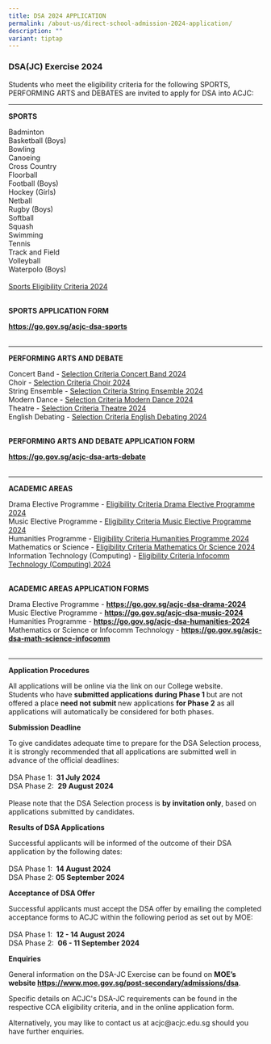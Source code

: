 ```yaml
---
title: DSA 2024 APPLICATION
permalink: /about-us/direct-school-admission-2024-application/
description: ""
variant: tiptap
---
```

<h3>DSA(JC) Exercise 2024</h3>
<p>Students who meet the eligibility criteria for the following SPORTS, PERFORMING
ARTS and DEBATES are invited to apply for DSA into ACJC:</p>
<hr>
<p><strong>SPORTS</strong>
</p>
<p>Badminton
<br>Basketball (Boys)
<br>Bowling
<br>Canoeing
<br>Cross Country
<br>Floorball
<br>Football (Boys)
<br>Hockey (Girls)
<br>Netball
<br>Rugby (Boys)
<br>Softball
<br>Squash
<br>Swimming
<br>Tennis
<br>Track and Field
<br>Volleyball
<br>Waterpolo (Boys)
<br>
<br><a href="/files/Dsa/DSA_Sports_Eligibility_Criteria_2024.pdf" rel="noopener noreferrer nofollow" target="_blank">Sports Eligibility Criteria 2024 </a>
<br>
<br>
</p>
<p><strong>SPORTS APPLICATION FORM</strong>
</p>
<p><strong><a href="https://go.gov.sg/acjc-dsa-sports" rel="noopener noreferrer nofollow" target="_blank">https://go.gov.sg/acjc-dsa-sports</a></strong> 
<br>
<br>
</p>
<hr>
<p><strong>PERFORMING ARTS AND DEBATE</strong>
</p>
<p>Concert Band - <a href="/files/Dsa/Eligibility_Criteria_through_Concert_Band_2024.pdf" rel="noopener noreferrer nofollow" target="_blank">Selection Criteria Concert Band 2024 </a>
<br>Choir - <a href="/files/Dsa/Eligibility_Criteria_through_Choir_2024.pdf" rel="noopener noreferrer nofollow" target="_blank">Selection Criteria Choir 2024</a> 
<br>String Ensemble - <a href="/files/Dsa/Eligibility_Criteria_through_String_Ensemble_2024.pdf" rel="noopener noreferrer nofollow" target="_blank">Selection Criteria String Ensemble 2024</a> 
<br>Modern Dance - <a href="/files/Dsa/Eligibility_Criteria_through_Modern_Dance_2024.pdf" rel="noopener noreferrer nofollow" target="_blank">Selection Criteria Modern Dance 2024</a> 
<br>Theatre - <a href="/files/Dsa/Eligibility_Criteria_through_Theatre_2024.pdf" rel="noopener noreferrer nofollow" target="_blank">Selection Criteria Theatre 2024</a> 
<br>English Debating - <a href="/files/Dsa/Eligibility_Criteria_through_English_Debating_2024.pdf" rel="noopener noreferrer nofollow" target="_blank">Selection Criteria English Debating 2024</a> 
<br>
<br>
</p>
<p><strong>PERFORMING ARTS AND DEBATE APPLICATION FORM</strong>
</p>
<p><strong><a href="https://go.gov.sg/acjc-dsa-arts-debate" rel="noopener noreferrer nofollow" target="_blank">https://go.gov.sg/acjc-dsa-arts-debate</a></strong> 
<br>
<br>
</p>
<hr>
<p><strong>ACADEMIC AREAS</strong>
</p>
<p>Drama Elective Programme - <a href="/files/Dsa/Eligibility_Criteria_Drama_Elective_Programme_2024.pdf" rel="noopener noreferrer nofollow" target="_blank">Eligibility Criteria Drama Elective Programme 2024</a> 
<br>Music Elective Programme - <a href="/files/Dsa/Eligibility_Criteria_Music_Elective_Programme_2024.pdf" rel="noopener noreferrer nofollow" target="_blank">Eligibility Criteria Music Elective Programme 2024 </a>
<br>Humanities Programme - <a href="/files/Dsa/Eligibility_Criteria_Humanities_Programme_2024.pdf" rel="noopener noreferrer nofollow" target="_blank">Eligibility Criteria Humanities Programme 2024 </a>
<br>Mathematics or Science - <a href="/files/Dsa/Eligibility_Criteria_Mathematics_or_Science_2024.pdf" rel="noopener noreferrer nofollow" target="_blank">Eligibility Criteria Mathematics Or Science 2024 </a>
<br>Information Technology (Computing) - <a href="/files/Dsa/Eligibility_Criteria_Infocomm_Technology__Computing__2024.pdf" rel="noopener noreferrer nofollow" target="_blank">Eligibility Criteria Infocomm Technology (Computing) 2024</a> 
<br>
<br>
</p>
<p><strong>ACADEMIC AREAS APPLICATION FORMS</strong>
</p>
<p>Drama Elective Programme - <strong><a href="https://go.gov.sg/acjc-dsa-drama-2024" rel="noopener noreferrer nofollow" target="_blank">https://go.gov.sg/acjc-dsa-drama-2024</a> </strong>
<br>Music Elective Programme - <strong><a href="https://go.gov.sg/acjc-dsa-music-2024" rel="noopener noreferrer nofollow" target="_blank">https://go.gov.sg/acjc-dsa-music-2024</a></strong>
<br>Humanities Programme - <strong><a href="https://go.gov.sg/acjc-dsa-humanities-2024" rel="noopener noreferrer nofollow" target="_blank">https://go.gov.sg/acjc-dsa-humanities-2024</a></strong> 
<br>Mathematics or Science or Infocomm Technology - <strong><a href="https://go.gov.sg/acjc-dsa-math-science-infocomm" rel="noopener noreferrer nofollow" target="_blank">https://go.gov.sg/acjc-dsa-math-science-infocomm </a></strong>
<br>
<br>
</p>
<hr>
<p><strong>Application Procedures</strong>
</p>
<p>All applications will be online via the link on our College website.
<br>Students who have <strong>submitted applications during Phase 1 </strong>but
are not offered a place <strong>need not submit </strong>new applications <strong>for Phase 2</strong> as
all applications will automatically be considered for both phases.</p>
<p><strong>Submission Deadline</strong>
</p>
<p>To give candidates adequate time to prepare for the DSA Selection process,
it is strongly recommended that all applications are submitted well in
advance of the official deadlines:
<br>
<br>DSA Phase 1:&nbsp;&nbsp;<strong>31 July 2024</strong> 
<br>DSA Phase 2: &nbsp;<strong>29 August 2024</strong> 
<br>
<br>Please note that the DSA Selection process is <strong>by invitation only</strong>,
based on applications submitted by candidates.</p>
<p><strong>Results of DSA Applications</strong>
</p>
<p>Successful applicants will be informed of the outcome of their DSA application
by the following dates:
<br>
<br>DSA Phase 1: &nbsp;<strong>14 August 2024</strong> 
<br>DSA Phase 2: <strong>05 September 2024</strong> 
<br>
</p>
<p><strong>Acceptance of DSA Offer</strong>
</p>
<p>Successful applicants must accept the DSA offer by emailing the completed
acceptance forms to ACJC within the following period as set out by MOE:
<br>
<br>DSA Phase 1: &nbsp;<strong>12 - 14 August 2024</strong> 
<br>DSA Phase 2: &nbsp;<strong>06 - 11 September 2024</strong> 
<br>
</p>
<p><strong>Enquiries</strong>
</p>
<p>General information on the DSA-JC Exercise can be found on <strong>MOE’s website <a href="https://www.moe.gov.sg/post-secondary/admissions/dsa" rel="noopener noreferrer nofollow" target="_blank">https://www.moe.gov.sg/post-secondary/admissions/dsa</a></strong>.</p>
<p>Specific details on ACJC's DSA-JC requirements can be found in the respective
CCA eligibility criteria, and in the online application form.
<br>
</p>
<p>Alternatively, you may like to contact us at acjc@acjc.edu.sg should you
have further enquiries.</p>